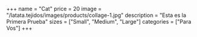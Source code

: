 +++
name = "Cat"
price = 20
image = "/latata.tejidos/images/products/collage-1.jpg"
description = "Esta es la Primera Prueba"
sizes = ["Small", "Medium", "Large"]
categories = ["Para Vos"]
+++
